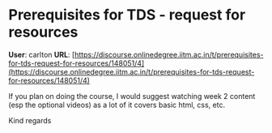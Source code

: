 # Prerequisites for TDS - request for resources

**User**: carlton
**URL**: [https://discourse.onlinedegree.iitm.ac.in/t/prerequisites-for-tds-request-for-resources/148051/4](https://discourse.onlinedegree.iitm.ac.in/t/prerequisites-for-tds-request-for-resources/148051/4)

If you plan on doing the course, I would suggest watching week 2 content (esp the optional videos) as a lot of it covers basic html, css, etc.

Kind regards
